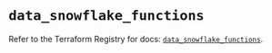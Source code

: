 # `data_snowflake_functions`

Refer to the Terraform Registry for docs: [`data_snowflake_functions`](https://registry.terraform.io/providers/snowflake-labs/snowflake/0.88.0/docs/data-sources/functions).
